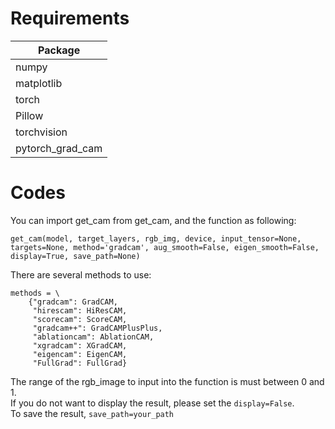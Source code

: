# Requirements
|Package|
|----|
|numpy|
|matplotlib|
|torch|
|Pillow|
|torchvision|
|pytorch_grad_cam|

# Codes
You can import get_cam from get_cam, and the function as following:  

    get_cam(model, target_layers, rgb_img, device, input_tensor=None, targets=None, method='gradcam', aug_smooth=False, eigen_smooth=False, display=True, save_path=None)

There are several methods to use:  

    methods = \
        {"gradcam": GradCAM, 
         "hirescam": HiResCAM,
         "scorecam": ScoreCAM, 
         "gradcam++": GradCAMPlusPlus,
         "ablationcam": AblationCAM,
         "xgradcam": XGradCAM,
         "eigencam": EigenCAM,
         "FullGrad": FullGrad}

The range of the rgb_image to input into the function is must between 0 and 1.  
If you do not want to display the result, please set the `display=False`.  
To save the result, `save_path=your_path`